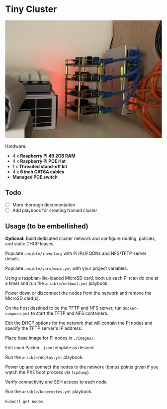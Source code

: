# Tiny Cluster

![Closet cluster](tiny-cluster.jpg)

Hardware:
- 4 x **Raspberry Pi 4B 2GB RAM**
- 4 x **Raspberry Pi POE Hat**
- 1 x **Threaded stand-off kit**
- 4 x **6 inch CAT6A cables**
- **Managed POE switch**

## Todo

- [ ] More thorough documentation
- [ ] Add playbook for creating Nomad cluster

## Usage (to be embellished)

**Optional:** Build dedicated cluster network and configure routing, policies, and static DHCP leases.

Populate `ansible/inventory` with Pi IPs/FQDNs and NFS/TFTP server details.

Populate `ansible/vars/main.yml` with your project variables.

Using a raspbian-lite-loaded MicroSD card, boot up each Pi (can do one at a time) and run the `ansible/netboot.yml` playbook.

Power down or disconnect the nodes from the network and remove the MicroSD card(s).

On the host destined to be the TFTP and NFS server, run `docker-compose.yml` to start the TFTP and NFS containers.

Edit the DHCP options for the network that will contain the Pi nodes and specify the TFTP server's IP address.

Place base image for Pi nodes in `./images/`.

Edit each Packer `.json` template as desired.

Run the `ansible/deploy.yml` playbook.

Power up and connect the nodes to the network (bonus points given if you watch the PXE boot process via `tcpdump`).

Verify connectivity and SSH access to each node.

Run the `ansible/kubernetes.yml` playbook.

`kubectl get nodes`